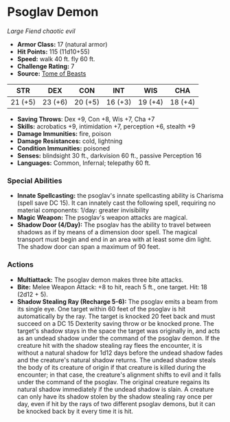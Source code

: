 # Psoglav Demon

*Large* *Fiend* *chaotic evil*

- **Armor Class:** 17 (natural armor)
- **Hit Points:** 115 (11d10+55)
- **Speed:** walk 40 ft. fly 60 ft.
- **Challenge Rating:** 7
- **Source:** [Tome of Beasts](https://koboldpress.com/kpstore/product/tome-of-beasts-for-5th-edition-print/)

| STR | DEX | CON | INT | WIS | CHA |
| --- | --- | --- | --- | --- | --- |
| 21 (+5) | 23 (+6) | 20 (+5) | 16 (+3) | 19 (+4) | 18 (+4) |

- **Saving Throws**: Dex +9, Con +8, Wis +7, Cha +7
- **Skills:** acrobatics +9, intimidation +7, perception +6, stealth +9
- **Damage Immunities:** fire, poison
- **Damage Resistances:** cold, lightning
- **Condition Immunities:** poisoned
- **Senses:** blindsight 30 ft., darkvision 60 ft., passive Perception 16
- **Languages:** Common, Infernal; telepathy 60 ft.
### Special Abilities
- **Innate Spellcasting:** the psoglav's innate spellcasting ability is Charisma (spell save DC 15). It can innately cast the following spell, requiring no material components:  1/day: greater invisibility
- **Magic Weapon:** The psoglav's weapon attacks are magical.
- **Shadow Door (4/Day):** The psoglav has the ability to travel between shadows as if by means of a dimension door spell. The magical transport must begin and end in an area with at least some dim light. The shadow door can span a maximum of 90 feet.
### Actions
- **Multiattack:** The psoglav demon makes three bite attacks.
- **Bite:** Melee Weapon Attack: +8 to hit, reach 5 ft., one target. Hit: 18 (2d12 + 5).
- **Shadow Stealing Ray (Recharge 5-6):** The psoglav emits a beam from its single eye. One target within 60 feet of the psoglav is hit automatically by the ray. The target is knocked 20 feet back and must succeed on a DC 15 Dexterity saving throw or be knocked prone. The target's shadow stays in the space the target was originally in, and acts as an undead shadow under the command of the psoglav demon. If the creature hit with the shadow stealing ray flees the encounter, it is without a natural shadow for 1d12 days before the undead shadow fades and the creature's natural shadow returns. The undead shadow steals the body of its creature of origin if that creature is killed during the encounter; in that case, the creature's alignment shifts to evil and it falls under the command of the psoglav. The original creature regains its natural shadow immediately if the undead shadow is slain. A creature can only have its shadow stolen by the shadow stealing ray once per day, even if hit by the rays of two different psoglav demons, but it can be knocked back by it every time it is hit.
